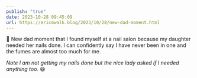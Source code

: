 ```yaml
---
publish: "true"
date: 2023-10-28 09:45:09
url: https://ericmwalk.blog/2023/10/28/new-dad-moment.html
---
```

💅 New dad moment that I found myself at a nail salon because my daughter needed her nails done. I can confidently say I have never been in one and the fumes are almost too much for me.

*Note I am not getting my nails done but the nice lady asked if I needed anything too.* 😆